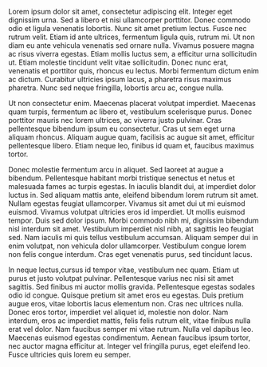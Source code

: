 

<p>Lorem ipsum dolor sit amet, consectetur adipiscing elit. Integer eget dignissim urna. Sed a libero et nisi ullamcorper porttitor. Donec commodo odio et ligula venenatis lobortis. Nunc sit amet pretium lectus. Fusce nec rutrum velit. Etiam id ante ultrices, fermentum ligula quis, rutrum mi. Ut non diam eu ante vehicula venenatis sed ornare nulla. Vivamus posuere magna ac risus viverra egestas. Etiam mollis luctus sem, a efficitur urna sollicitudin ut. Etiam molestie tincidunt velit vitae sollicitudin. Donec nunc erat, venenatis et porttitor quis, rhoncus eu lectus. Morbi fermentum dictum enim ac dictum. Curabitur ultricies ipsum lacus, a pharetra risus maximus pharetra. Nunc sed neque fringilla, lobortis arcu ac, congue nulla.</p>

<p>Ut non consectetur enim. Maecenas placerat volutpat imperdiet. Maecenas quam turpis, fermentum ac libero et, vestibulum scelerisque purus. Donec porttitor mauris nec lorem ultrices, ac viverra justo pulvinar. Cras pellentesque bibendum ipsum eu consectetur. Cras ut sem eget urna aliquam rhoncus. Aliquam augue quam, facilisis ac augue sit amet, efficitur pellentesque libero. Etiam neque leo, finibus id quam et, faucibus maximus tortor.</p>

<p>Donec molestie fermentum arcu in aliquet. Sed laoreet at augue a bibendum. Pellentesque habitant morbi tristique senectus et netus et malesuada fames ac turpis egestas. In iaculis blandit dui, at imperdiet dolor luctus in. Sed aliquam mattis ante, eleifend bibendum lorem rutrum sit amet. Nullam egestas feugiat ullamcorper. Vivamus sit amet dui ut mi euismod euismod. Vivamus volutpat ultricies eros id imperdiet. Ut mollis euismod tempor. Duis sed dolor ipsum. Morbi commodo nibh mi, dignissim bibendum nisl interdum sit amet. Vestibulum imperdiet nisl nibh, at sagittis leo feugiat sed. Nam iaculis mi quis tellus vestibulum accumsan. Aliquam semper dui in enim volutpat, non vehicula dolor ullamcorper. Vestibulum congue lorem non felis congue interdum. Cras eget venenatis purus, sed tincidunt lacus.</p>

<p>In neque lectus,cursus id tempor vitae, vestibulum nec quam. Etiam ut purus et justo volutpat pulvinar. Pellentesque varius nec nisi sit amet sagittis. Sed finibus mi auctor mollis gravida. Pellentesque egestas sodales odio id congue. Quisque pretium sit amet eros eu egestas. Duis pretium augue eros, vitae lobortis lacus elementum non. Cras nec ultrices nulla. Donec eros tortor, imperdiet vel aliquet id, molestie non dolor. Nam interdum, eros ac imperdiet mattis, felis felis rutrum elit, vitae finibus nulla erat vel dolor. Nam faucibus semper mi vitae rutrum. Nulla vel dapibus leo. Maecenas euismod egestas condimentum. Aenean faucibus ipsum tortor, nec auctor magna efficitur at. Integer vel fringilla purus, eget eleifend leo. Fusce ultricies quis lorem eu semper.</p>